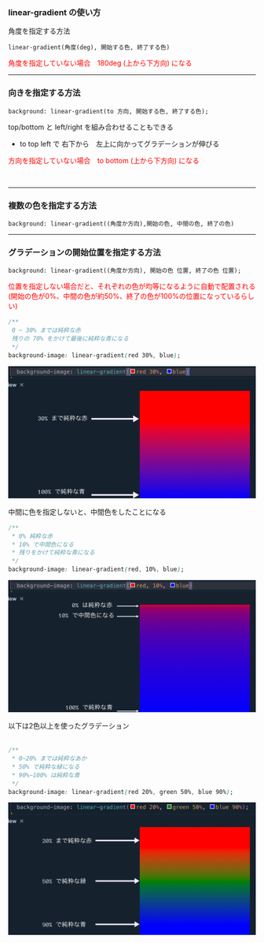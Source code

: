 ### linear-gradient の使い方

角度を指定する方法
```
linear-gradient(角度(deg), 開始する色, 終了する色)
```

<font color="red">角度を指定していない場合　180deg (上から下方向) になる</font>

---

### 向きを指定する方法
```
background: linear-gradient(to 方向, 開始する色, 終了する色);
```

top/bottom と left/right を組み合わせることもできる

- to top left で 右下から　左上に向かってグラデーションが伸びる

<font color="red">方向を指定していない場合　to bottom (上から下方向) になる</font>

<br>

---

### 複数の色を指定する方法

```
background: linear-gradient((角度か方向),開始の色, 中間の色, 終了の色)
```

---

### グラデーションの開始位置を指定する方法

```
background: linear-gradient((角度か方向), 開始の色 位置, 終了の色 位置);
```

<font color="red">位置を指定しない場合だと、それぞれの色が均等になるように自動で配置される (開始の色が0%、中間の色が約50%、終了の色が100%の位置になっているらしい) </font>


```css
/**
 0 ~ 30% までは純粋な赤
 残りの 70% をかけて最後に純粋な青になる
 */
background-image: linear-gradient(red 30%, blue);
```
<img src="./img/linear-gradient_2.jpg" />

<br>

中間に色を指定しないと、中間色をしたことになる

```css
/** 
 * 0% 純粋な赤
 * 10% で中間色になる
 * 残りをかけて純粋な青になる
 */
background-image: linear-gradient(red, 10%, blue);
```

<img src="./img/linear-gradient_1.jpg" />

<br>

以下は2色以上を使ったグラデーション

```css

/**
 * 0~20% までは純粋なあか
 * 50% で純粋な緑になる
 * 90%~100% は純粋な青
 */
background-image: linear-gradient(red 20%, green 50%, blue 90%);
```
<img src="./img/linear-gradient_3.jpg" />
